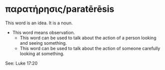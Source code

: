 # παρατήρησις/paratērēsis
This word is an idea. It is a noun.
* This word means observation.
    * This word can be used to talk about the action of a person looking and seeing something.
    * This word can be used to talk about the action of someone carefully looking at something.

See: Luke 17:20
